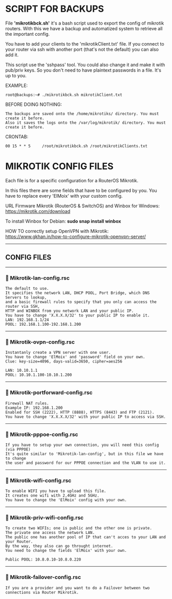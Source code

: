 # SCRIPT FOR BACKUPS

File **'mikrotikbck.sh'** it's a bash script used to export the config of mikrotik routers.
With this we have a backup and automatized system to retrieve all the important config.

You have to add your clients to the 'mikrotikClient.txt' file.
If you connect to your router via ssh with another port (that's not the default) you can also add it.

This script use the 'sshpass' tool.
You could also change it and make it with pub/priv keys.
So you don't need to have plaintext passwords in a file. It's up to you.

EXAMPLE:
```
root@backups:~# ./mikrotikbck.sh mikrotikClient.txt 
```

BEFORE DOING NOTHING:
```
The backups are saved onto the /home/mikrotiks/ directory. You must create it before.
Also it saves the logs onto the /var/log/mikrotik/ directory. You must create it before.
```

CRONTAB:
```
00 15 * * 5     /root/mikrotikbck.sh /root/mikrotikClients.txt
```
# MIKROTIK CONFIG FILES

Each file is for a specific configuration for a RouterOS Mikrotik.

In this files there are some fields that have to be configured by you. You have to replace every 'ElMoix' with your custom config.

URL Firmware Mikrotik (RouterOS & SwitchOS) and Winbox for Windows: https://mikrotik.com/download

To install Winbox for Debian:  **sudo snap install winbox**

HOW TO correctly setup OpenVPN with Mikrotik: https://www.gkhan.in/how-to-configure-mikrotik-openvpn-server/

---
## CONFIG FILES
---
### 📌 Mikrotik-lan-config.rsc
```
The default to use.
It specifies the network LAN, DHCP POOL, Port Bridge, which DNS Servers to lookup, 
and a basic firewall rules to specify that you only can access the router via SSH,
HTTP and WINBOX from you network LAN and your public IP.
You have to change 'X.X.X.X/32' to your public IP to enable it.
LAN: 192.168.1.1/24
POOL: 192.168.1.100-192.168.1.200
```
---
### 📌 Mikrotik-ovpn-config.rsc
```
Instantanly create a VPN server with one user.
You have to change 'ElMoix' and 'password' field on your own.
Clue: key-size=4096, days-valid=3650, cipher=aes256

LAN: 10.10.1.1
POOL: 10.10.1.100-10.10.1.200
```
---
### 📌 Mikrotik-portforward-config.rsc
```
Firewall NAT rules.
Example IP: 192.168.1.200
Enabled for SSH (2222), HTTP (8888), HTTPS (8443) and FTP (2121).
You have to change 'X.X.X.X/32' with your public IP to access via SSH.
```
---
### 📌 Mikrotik-pppoe-config.rsc
```
If you have to setup your own connection, you will need this config (via PPPOE)
It's quite similar to 'Mikrotik-lan-config', but in this file we have to change
the user and password for our PPPOE connection and the VLAN to use it.
```
---
### 📌 Mikrotik-wifi-config.rsc
```
To enable WIFI you have to upload this file.
It creates one wifi with 2,4GHz and 5GHz.
You have to change the 'ElMoix' config with your own.
```
---
### 📌 Mikrotik-priv-wifi-config.rsc
```
To create two WIFIs; one is public and the other one is private.
The private one access the network LAN.
The public one has another pool of IP that can't acces to your LAN and your Router.
By the way, they also can go throught internet.
You need to change the fields 'ElMoix' with your own.

Public POOL: 10.8.0.10-10.8.0.220
```
---
### 📌 Mikrotik-failover-config.rsc
```
If you are a provider and you want to do a Failover between two connections via Router Mikrotik.
```
